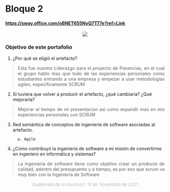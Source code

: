 # Bloque 2
#### https://sway.office.com/oBNET655NyQ7T77e?ref=Link
<div align="center">
 <img src= "https://i.imgur.com/3bc97R1.png">
</div>

### Objetivo de este portafolio
 1. ¿Por qué se eligió el artefacto?
  > <p align="justify">Esta fue nuestro Liderazgo para el proyecto de Ponencias, en el cual el grupo hablo mas que todo de las experiencias personales como estudiantes entrando a una empresa y empezar a usar metodologias agiles, especificamente SCRUM </p>
  > 
 2. Si tuviera que volver a producir el artefacto, ¿qué cambiaría? ¿Qué mejoraría?

> <p align="justify">Mejorar el tiempo de mi presentacion asi como expandir mas en mis experiencias personales con SCRUM</p>
 
 3. Red semántica de conceptos de ingeniería de software asociadas al artefacto.

          a. Agile

 4. ¿Cómo contribuyó la ingeniería de software a mi misión de convertirme en ingeniero en informática y sistemas?

> <p align="justify">La ingenieria de software tiene como objetivo crear un producto de calidad, adentro del presupuento y a tiempo, es por eso que scrum va muy bien con la Ingenieria de Software </p>

<div style="text-align:center;font-weight: 1;font-style: italic;"> Guatemala de la Asuncion, 14 de Noviembre de 2021</div>
